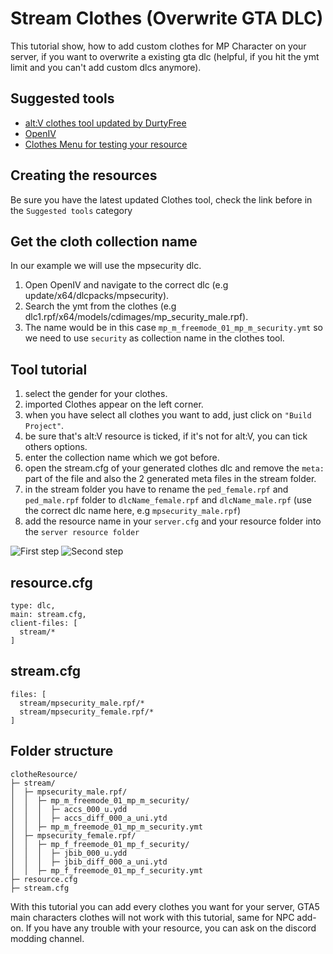 # Stream Clothes (Overwrite GTA DLC)
This tutorial show, how to add custom clothes for MP Character on your server, if you want to overwrite a existing gta dlc (helpful, if you hit the ymt limit and you can't add custom dlcs anymore).

## Suggested tools 
* [alt:V clothes tool updated by DurtyFree](https://github.com/DurtyFree/altv-cloth-tool/releases/latest)
* [OpenIV](https://openiv.com)
* [Clothes Menu for testing your resource](https://github.com/Nicoo34/Clothes-Menu)


## Creating the resources 
Be sure you have the latest updated Clothes tool, check the link before in the ```Suggested tools``` category

## Get the cloth collection name
In our example we will use the mpsecurity dlc.

1. Open OpenIV and navigate to the correct dlc (e.g update/x64/dlcpacks/mpsecurity).
2. Search the ymt from the clothes (e.g dlc1.rpf/x64/models/cdimages/mp_security_male.rpf).
3. The name would be in this case ``mp_m_freemode_01_mp_m_security.ymt`` so we need to use ``security`` as collection name in the clothes tool.

## Tool tutorial 
1. select the gender for your clothes.
2. imported Clothes appear on the left corner.
3. when you have select all clothes you want to add, just click on ```"Build Project"```.
4. be sure that's alt:V resource is ticked, if it's not for alt:V, you can tick others options.
5. enter the collection name which we got before.
6. open the stream.cfg of your generated clothes dlc and remove the ``meta:`` part of the file and also the 2 generated meta files in the stream folder.
7. in the stream folder you have to rename the ``ped_female.rpf`` and ``ped_male.rpf`` folder to ``dlcName_female.rpf`` and ``dlcName_male.rpf`` (use the correct dlc name here, e.g ``mpsecurity_male.rpf``)
8. add the resource name in your ```server.cfg``` and your resource folder into the ```server resource folder```


![First step](~/altv-docs-gta-assets/images/tutorials/stream_clothes/first_overwrite.png)
![Second step](~/altv-docs-gta-assets/images/tutorials/stream_clothes/second_overwrite.png)

## **resource.cfg** 
```
type: dlc,
main: stream.cfg,
client-files: [
  stream/*
]
```

## **stream.cfg**
```
files: [
  stream/mpsecurity_male.rpf/*
  stream/mpsecurity_female.rpf/*
]
```

## Folder structure 
```
clotheResource/
├─ stream/
│  ├─ mpsecurity_male.rpf/
│  │  ├─ mp_m_freemode_01_mp_m_security/
│  │  │  ├─ accs_000_u.ydd
│  │  │  ├─ accs_diff_000_a_uni.ytd
│  │  ├─ mp_m_freemode_01_mp_m_security.ymt
│  ├─ mpsecurity_female.rpf/
│  │  ├─ mp_f_freemode_01_mp_f_security/
│  │  │  ├─ jbib_000_u.ydd
│  │  │  ├─ jbib_diff_000_a_uni.ytd
│  │  ├─ mp_f_freemode_01_mp_f_security.ymt
├─ resource.cfg
├─ stream.cfg
```

With this tutorial you can add every clothes you want for your server, GTA5 main characters clothes will not work with this tutorial, same for NPC add-on.
If you have any trouble with your resource, you can ask on the discord modding channel.
